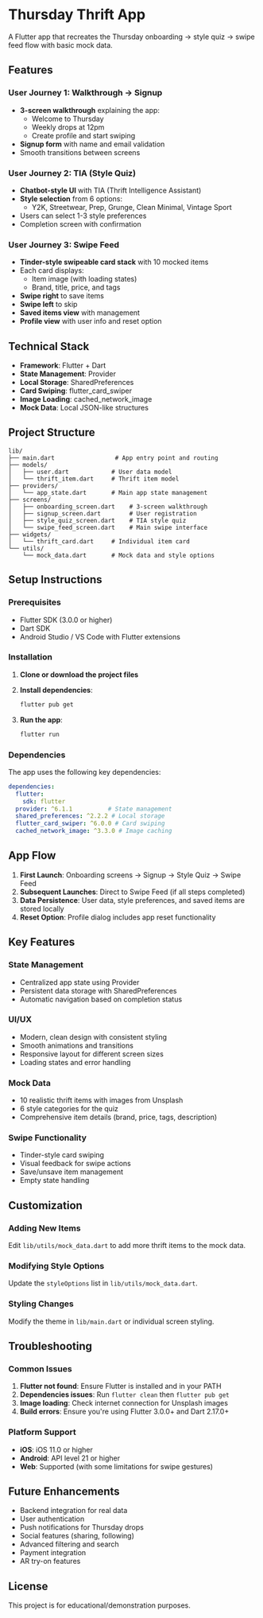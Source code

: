 # Thursday Thrift App

A Flutter app that recreates the Thursday onboarding → style quiz → swipe feed flow with basic mock data.

## Features

### User Journey 1: Walkthrough → Signup
- **3-screen walkthrough** explaining the app:
  - Welcome to Thursday
  - Weekly drops at 12pm
  - Create profile and start swiping
- **Signup form** with name and email validation
- Smooth transitions between screens

### User Journey 2: TIA (Style Quiz)
- **Chatbot-style UI** with TIA (Thrift Intelligence Assistant)
- **Style selection** from 6 options:
  - Y2K, Streetwear, Prep, Grunge, Clean Minimal, Vintage Sport
- Users can select 1-3 style preferences
- Completion screen with confirmation

### User Journey 3: Swipe Feed
- **Tinder-style swipeable card stack** with 10 mocked items
- Each card displays:
  - Item image (with loading states)
  - Brand, title, price, and tags
- **Swipe right** to save items
- **Swipe left** to skip
- **Saved items view** with management
- **Profile view** with user info and reset option

## Technical Stack

- **Framework**: Flutter + Dart
- **State Management**: Provider
- **Local Storage**: SharedPreferences
- **Card Swiping**: flutter_card_swiper
- **Image Loading**: cached_network_image
- **Mock Data**: Local JSON-like structures

## Project Structure

```
lib/
├── main.dart                 # App entry point and routing
├── models/
│   ├── user.dart            # User data model
│   └── thrift_item.dart     # Thrift item model
├── providers/
│   └── app_state.dart       # Main app state management
├── screens/
│   ├── onboarding_screen.dart    # 3-screen walkthrough
│   ├── signup_screen.dart        # User registration
│   ├── style_quiz_screen.dart    # TIA style quiz
│   └── swipe_feed_screen.dart    # Main swipe interface
├── widgets/
│   └── thrift_card.dart     # Individual item card
└── utils/
    └── mock_data.dart       # Mock data and style options
```

## Setup Instructions

### Prerequisites
- Flutter SDK (3.0.0 or higher)
- Dart SDK
- Android Studio / VS Code with Flutter extensions

### Installation

1. **Clone or download the project files**

2. **Install dependencies**:
   ```bash
   flutter pub get
   ```

3. **Run the app**:
   ```bash
   flutter run
   ```

### Dependencies

The app uses the following key dependencies:

```yaml
dependencies:
  flutter:
    sdk: flutter
  provider: ^6.1.1          # State management
  shared_preferences: ^2.2.2 # Local storage
  flutter_card_swiper: ^6.0.0 # Card swiping
  cached_network_image: ^3.3.0 # Image caching
```

## App Flow

1. **First Launch**: Onboarding screens → Signup → Style Quiz → Swipe Feed
2. **Subsequent Launches**: Direct to Swipe Feed (if all steps completed)
3. **Data Persistence**: User data, style preferences, and saved items are stored locally
4. **Reset Option**: Profile dialog includes app reset functionality

## Key Features

### State Management
- Centralized app state using Provider
- Persistent data storage with SharedPreferences
- Automatic navigation based on completion status

### UI/UX
- Modern, clean design with consistent styling
- Smooth animations and transitions
- Responsive layout for different screen sizes
- Loading states and error handling

### Mock Data
- 10 realistic thrift items with images from Unsplash
- 6 style categories for the quiz
- Comprehensive item details (brand, price, tags, description)

### Swipe Functionality
- Tinder-style card swiping
- Visual feedback for swipe actions
- Save/unsave item management
- Empty state handling

## Customization

### Adding New Items
Edit `lib/utils/mock_data.dart` to add more thrift items to the mock data.

### Modifying Style Options
Update the `styleOptions` list in `lib/utils/mock_data.dart`.

### Styling Changes
Modify the theme in `lib/main.dart` or individual screen styling.

## Troubleshooting

### Common Issues

1. **Flutter not found**: Ensure Flutter is installed and in your PATH
2. **Dependencies issues**: Run `flutter clean` then `flutter pub get`
3. **Image loading**: Check internet connection for Unsplash images
4. **Build errors**: Ensure you're using Flutter 3.0.0+ and Dart 2.17.0+

### Platform Support
- **iOS**: iOS 11.0 or higher
- **Android**: API level 21 or higher
- **Web**: Supported (with some limitations for swipe gestures)

## Future Enhancements

- Backend integration for real data
- User authentication
- Push notifications for Thursday drops
- Social features (sharing, following)
- Advanced filtering and search
- Payment integration
- AR try-on features

## License

This project is for educational/demonstration purposes. 